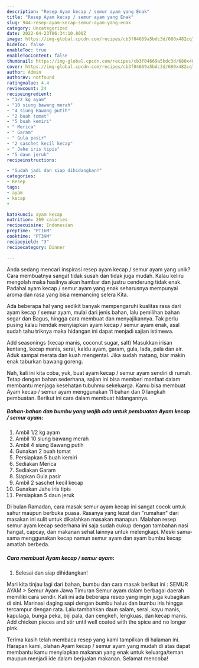 ```yaml
---
description: "Resep Ayam kecap / semur ayam yang Enak"
title: "Resep Ayam kecap / semur ayam yang Enak"
slug: 944-resep-ayam-kecap-semur-ayam-yang-enak
category: Uncategorized
date: 2022-04-23T06:34:10.800Z
image: https://img-global.cpcdn.com/recipes/cb3f04669a5bdc3d/680x482cq70/ayam-kecap-semur-ayam-foto-resep-utama.jpg
hideToc: false
enableToc: true
enableTocContent: false
thumbnail: https://img-global.cpcdn.com/recipes/cb3f04669a5bdc3d/680x482cq70/ayam-kecap-semur-ayam-foto-resep-utama.jpg
cover: https://img-global.cpcdn.com/recipes/cb3f04669a5bdc3d/680x482cq70/ayam-kecap-semur-ayam-foto-resep-utama.jpg
author: Admin
authorAv: notfound
ratingvalue: 4.4
reviewcount: 24
recipeingredient:
- "1/2 kg ayam"
- "10 siung bawang merah"
- "4 siung Bawang putih"
- "2 buah tomat"
- "5 buah kemiri"
- " Merica"
- " Garam"
- " Gula pasir"
- "2 saschet kecil kecap"
- " Jahe iris tipis"
- "5 daun jeruk"
recipeinstructions:

- "Sudah jadi dan siap dihidangkan!"
categories:
- Resep
tags:
- ayam
- kecap
- 

katakunci: ayam kecap  
nutrition: 269 calories
recipecuisine: Indonesian
preptime: "PT16M"
cooktime: "PT39M"
recipeyield: "3"
recipecategory: Dinner

---
```





Anda sedang mencari inspirasi resep ayam kecap / semur ayam yang unik? Cara membuatnya sangat tidak susah dan tidak juga mudah. Kalau keliru mengolah maka hasilnya akan hambar dan justru cenderung tidak enak. Padahal ayam kecap / semur ayam yang enak seharusnya mempunyai aroma dan rasa yang bisa memancing selera Kita.





Ada beberapa hal yang sedikit banyak mempengaruhi kualitas rasa dari ayam kecap / semur ayam, mulai dari jenis bahan, lalu pemilihan bahan segar dan Bagus, hingga cara membuat dan menyajikannya. Tak perlu pusing kalau hendak menyiapkan ayam kecap / semur ayam enak,      asal sudah tahu triknya maka hidangan ini dapat menjadi sajian istimewa.














Add seasonings (kecap manis, coconut sugar, salt) Masukkan irisan kentang, kecap manis, serai, kaldu ayam, garam, gula, lada, pala dan air. Aduk sampai merata dan kuah mengental. Jika sudah matang, biar makin enak taburkan bawang goreng.






Nah, kali ini kita coba, yuk, buat ayam kecap / semur ayam sendiri di rumah. Tetap dengan bahan sederhana, sajian ini bisa memberi manfaat dalam membantu menjaga kesehatan tubuhmu sekeluarga. Kamu bisa membuat Ayam kecap / semur ayam menggunakan 11 bahan dan 0 langkah pembuatan. Berikut ini cara dalam membuat hidangannya.

<!--inarticleads1-->

##### Bahan-bahan dan bumbu yang wajib ada untuk pembuatan Ayam kecap / semur ayam:

1. Ambil 1/2 kg ayam
1. Ambil 10 siung bawang merah
1. Ambil 4 siung Bawang putih
1. Gunakan 2 buah tomat
1. Persiapkan 5 buah kemiri
1. Sediakan  Merica
1. Sediakan  Garam
1. Siapkan  Gula pasir
1. Ambil 2 saschet kecil kecap
1. Gunakan  Jahe iris tipis
1. Persiapkan 5 daun jeruk


Di bulan Ramadan, cara masak semur ayam kecap ini sangat cocok untuk sahur maupun berbuka puasa. Rasanya yang lezat dan &#34;rumahan&#34; dari masakan ini sulit untuk dikalahkan masakan manapun. Malahan resep semur ayam kecap sederhana ini saja sudah cukup dengan tambahan nasi hangat, capcay, dan makanan sehat lainnya untuk melengkapi. Meski sama-sama menggunakan kecap namun semur ayam dan ayam bumbu kecap amatlah berbeda. 

<!--inarticleads2-->

##### Cara membuat Ayam kecap / semur ayam:


1. Selesai dan siap dihidangkan!

Mari kita tinjau lagi dari bahan, bumbu dan cara masak berikut ini : SEMUR AYAM &gt; Semur Ayam Jawa Timuran Semur ayam dalam berbagai daerah memiliki cara sendir. Kali ini ada beberapa resep yang ingin juga kubagikan di sini. Marinasi daging sapi dengan bumbu halus dan bumbu iris hingga tercampur dengan rata. Lalu tambahkan daun salam, serai, kayu manis, kapulaga, bunga peka, biji pala, dan cengkeh, lengkuas, dan kecap manis. Add chicken pieces and stir until well coated with the spice and no longer pink. 

Terima kasih telah membaca resep yang kami tampilkan di halaman ini. Harapan kami, olahan Ayam kecap / semur ayam yang mudah di atas dapat membantu kamu menyiapkan makanan yang enak untuk keluarga/teman maupun menjadi ide dalam berjualan makanan. Selamat mencoba!
